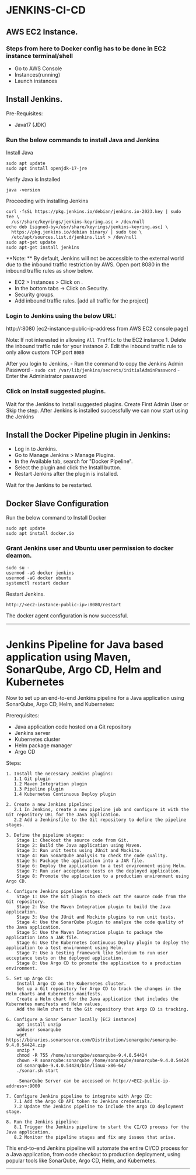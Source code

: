 # JENKINS-CI-CD

## AWS EC2 Instance.
### Steps from here to Docker config has to be done in EC2 instance terminal/shell
- Go to AWS Console
- Instances(running)
- Launch instances

## Install Jenkins.
Pre-Requisites:
 - Java17 (JDK)
### Run the below commands to install Java and Jenkins

Install Java
```
sudo apt update
sudo apt install openjdk-17-jre
```

Verify Java is Installed
```
java -version
```

Proceeding with installing Jenkins
```
curl -fsSL https://pkg.jenkins.io/debian/jenkins.io-2023.key | sudo tee \
  /usr/share/keyrings/jenkins-keyring.asc > /dev/null
echo deb [signed-by=/usr/share/keyrings/jenkins-keyring.asc] \
  https://pkg.jenkins.io/debian binary/ | sudo tee \
  /etc/apt/sources.list.d/jenkins.list > /dev/null
sudo apt-get update
sudo apt-get install jenkins
```

**Note: ** By default, Jenkins will not be accessible to the external world due to the inbound traffic restriction by AWS. Open port 8080 in the inbound traffic rules as show below.

- EC2 > Instances > Click on <Instance-ID>.
- In the bottom tabs -> Click on Security.
- Security groups.
- Add inbound traffic rules. [add all traffic for the project]

### Login to Jenkins using the below URL:
http://<ec2-instance-public-ip-address>:8080    [ec2-instance-public-ip-address from AWS EC2 console page]

Note: If not interested in allowing `All Traffic` to the EC2 instance
      1. Delete the inbound traffic rule for your instance
      2. Edit the inbound traffic rule to only allow custom TCP port `8080`
  
After you login to Jenkins, 
      - Run the command to copy the Jenkins Admin Password - `sudo cat /var/lib/jenkins/secrets/initialAdminPassword`
      - Enter the Administrator password

### Click on Install suggested plugins.
Wait for the Jenkins to Install suggested plugins.
Create First Admin User or Skip the step.
After Jenkins is installed successfully we can now start using the Jenkins

## Install the Docker Pipeline plugin in Jenkins:
   - Log in to Jenkins.
   - Go to Manage Jenkins > Manage Plugins.
   - In the Available tab, search for "Docker Pipeline".
   - Select the plugin and click the Install button.
   - Restart Jenkins after the plugin is installed.

Wait for the Jenkins to be restarted.

## Docker Slave Configuration
Run the below command to Install Docker
```
sudo apt update
sudo apt install docker.io
```
 
### Grant Jenkins user and Ubuntu user permission to docker deamon.
```
sudo su - 
usermod -aG docker jenkins
usermod -aG docker ubuntu
systemctl restart docker
```

Restart Jenkins.
```
http://<ec2-instance-public-ip>:8080/restart
```

The docker agent configuration is now successful.

-------------------------------------------------------------------------------------------------------------------------

# Jenkins Pipeline for Java based application using Maven, SonarQube, Argo CD, Helm and Kubernetes

Now to set up an end-to-end Jenkins pipeline for a Java application using SonarQube, Argo CD, Helm, and Kubernetes:

Prerequisites:

   -  Java application code hosted on a Git repository
   -  Jenkins server
   -  Kubernetes cluster
   -  Helm package manager
   -  Argo CD

Steps:

    1. Install the necessary Jenkins plugins:
       1.1 Git plugin
       1.2 Maven Integration plugin
       1.3 Pipeline plugin
       1.4 Kubernetes Continuous Deploy plugin

    2. Create a new Jenkins pipeline:
       2.1 In Jenkins, create a new pipeline job and configure it with the Git repository URL for the Java application.
       2.2 Add a Jenkinsfile to the Git repository to define the pipeline stages.

    3. Define the pipeline stages:
        Stage 1: Checkout the source code from Git.
        Stage 2: Build the Java application using Maven.
        Stage 3: Run unit tests using JUnit and Mockito.
        Stage 4: Run SonarQube analysis to check the code quality.
        Stage 5: Package the application into a JAR file.
        Stage 6: Deploy the application to a test environment using Helm.
        Stage 7: Run user acceptance tests on the deployed application.
        Stage 8: Promote the application to a production environment using Argo CD.

    4. Configure Jenkins pipeline stages:
        Stage 1: Use the Git plugin to check out the source code from the Git repository.
        Stage 2: Use the Maven Integration plugin to build the Java application.
        Stage 3: Use the JUnit and Mockito plugins to run unit tests.
        Stage 4: Use the SonarQube plugin to analyze the code quality of the Java application.
        Stage 5: Use the Maven Integration plugin to package the application into a JAR file.
        Stage 6: Use the Kubernetes Continuous Deploy plugin to deploy the application to a test environment using Helm.
        Stage 7: Use a testing framework like Selenium to run user acceptance tests on the deployed application.
        Stage 8: Use Argo CD to promote the application to a production environment.

    5. Set up Argo CD:
        Install Argo CD on the Kubernetes cluster.
        Set up a Git repository for Argo CD to track the changes in the Helm charts and Kubernetes manifests.
        Create a Helm chart for the Java application that includes the Kubernetes manifests and Helm values.
        Add the Helm chart to the Git repository that Argo CD is tracking.

    6. Configure a Sonar Server locally [EC2 instance]
        apt install unzip
        adduser sonarqube
        wget https://binaries.sonarsource.com/Distribution/sonarqube/sonarqube-9.4.0.54424.zip
        unzip *
        chmod -R 755 /home/sonarqube/sonarqube-9.4.0.54424
        chown -R sonarqube:sonarqube /home/sonarqube/sonarqube-9.4.0.54424
        cd sonarqube-9.4.0.54424/bin/linux-x86-64/
        ./sonar.sh start 

        -SonarQube Server can be accessed on http://<EC2-public-ip-address>:9000

    7. Configure Jenkins pipeline to integrate with Argo CD:
       7.1 Add the Argo CD API token to Jenkins credentials.
       7.2 Update the Jenkins pipeline to include the Argo CD deployment stage.

    8. Run the Jenkins pipeline:
       8.1 Trigger the Jenkins pipeline to start the CI/CD process for the Java application.
       8.2 Monitor the pipeline stages and fix any issues that arise.

This end-to-end Jenkins pipeline will automate the entire CI/CD process for a Java application, from code checkout to production deployment, using popular tools like SonarQube, Argo CD, Helm, and Kubernetes.

-------------------------------------------------------------------------------------------------------------






